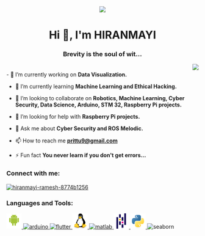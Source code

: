 <div align = center>
  <img src="https://user-images.githubusercontent.com/74038190/229223263-cf2e4b07-2615-4f87-9c38-e37600f8381a.gif" width = 500 length = 600>
</div>
<h1 align="center">Hi 👋, I'm HIRANMAYI</h1>
<h3 align="center">Brevity is the soul of wit...</h3>
<div align = right>
  <img src="https://user-images.githubusercontent.com/74038190/215283295-44de9069-d569-4963-ba8f-264443a54c6d.gif" width = 400 length = 500>
</div>
- 🔭 I’m currently working on <strong>Data Visualization.</strong>

- 🌱 I’m currently learning **Machine Learning and Ethical Hacking.**

- 👯 I’m looking to collaborate on **Robotics, Machine Learning, Cyber Security, Data Science, Arduino, STM 32, Raspberry Pi projects.**

- 🤝 I’m looking for help with **Raspberry Pi projects.**

- 💬 Ask me about **Cyber Security and ROS Melodic.**

- 📫 How to reach me **prittu9@gmail.com**

- ⚡ Fun fact **You never learn if you don't get errors...**

<h3 align="left">Connect with me:</h3>
<p align="left">
<a href="https://linkedin.com/in/hiranmayi-ramesh-8774b1256" target="blank"><img align="center" src="https://raw.githubusercontent.com/rahuldkjain/github-profile-readme-generator/master/src/images/icons/Social/linked-in-alt.svg" alt="hiranmayi-ramesh-8774b1256" height="30" width="40" /></a>
</p>

<h3 align="left">Languages and Tools:</h3>
<p align="left"> <a href="https://developer.android.com" target="_blank" rel="noreferrer"> <img src="https://raw.githubusercontent.com/devicons/devicon/master/icons/android/android-original-wordmark.svg" alt="android" width="40" height="40"/> </a> <a href="https://www.arduino.cc/" target="_blank" rel="noreferrer"> <img src="https://cdn.worldvectorlogo.com/logos/arduino-1.svg" alt="arduino" width="40" height="40"/> </a> <a href="https://flutter.dev" target="_blank" rel="noreferrer"> <img src="https://www.vectorlogo.zone/logos/flutterio/flutterio-icon.svg" alt="flutter" width="40" height="40"/> </a> <a href="https://www.linux.org/" target="_blank" rel="noreferrer"> <img src="https://raw.githubusercontent.com/devicons/devicon/master/icons/linux/linux-original.svg" alt="linux" width="40" height="40"/> </a> <a href="https://www.mathworks.com/" target="_blank" rel="noreferrer"> <img src="https://upload.wikimedia.org/wikipedia/commons/2/21/Matlab_Logo.png" alt="matlab" width="40" height="40"/> </a> <a href="https://pandas.pydata.org/" target="_blank" rel="noreferrer"> <img src="https://raw.githubusercontent.com/devicons/devicon/2ae2a900d2f041da66e950e4d48052658d850630/icons/pandas/pandas-original.svg" alt="pandas" width="40" height="40"/> </a> <a href="https://www.python.org" target="_blank" rel="noreferrer"><a href="https://seaborn.pydata.org/" target="_blank" rel="noreferrer"><img src="https://raw.githubusercontent.com/devicons/devicon/master/icons/python/python-original.svg" alt="python" width="40" height="40"/> </a><img src="https://seaborn.pydata.org/_images/logo-mark-lightbg.svg" alt="seaborn" width="40" height="40"/> </a> </p>

